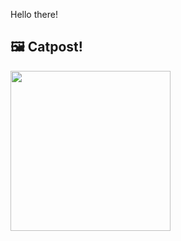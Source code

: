 Hello there!



## 🖼️ Catpost!

<sub>
    <img src="https://cdn2.thecatapi.com/images/x4NTPUpKJ.jpg" height="256">
</sub>

